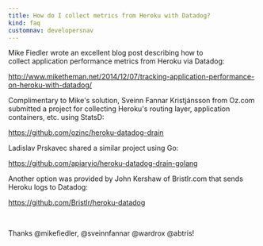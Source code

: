 ```yaml
---
title: How do I collect metrics from Heroku with Datadog?
kind: faq
customnav: developersnav
---
```


Mike Fiedler wrote an excellent blog post describing how to collect application performance metrics from Heroku via Datadog:

http://www.miketheman.net/2014/12/07/tracking-application-performance-on-heroku-with-datadog/

Complimentary to Mike's solution, Sveinn Fannar Kristjánsson from Oz.com submitted a project for collecting Heroku's routing layer, application containers, etc. using StatsD:

https://github.com/ozinc/heroku-datadog-drain

Ladislav Prskavec shared a similar project using Go:

https://github.com/apiaryio/heroku-datadog-drain-golang

Another option was provided by John Kershaw of Bristlr.com that sends Heroku logs to Datadog:

https://github.com/Bristlr/heroku-datadog

 

Thanks @mikefiedler, @sveinnfannar @wardrox @abtris!